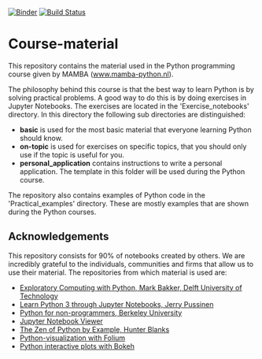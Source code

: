 [![Binder](https://mybinder.org/badge_logo.svg)](https://mybinder.org/v2/gh/MAMBA-python/course-material.git/master)
[![Build Status](https://travis-ci.com/MAMBA-python/course-material.svg?branch=master)](https://travis-ci.com/MAMBA-python/course-material) 

# Course-material
This repository contains the material used in the Python programming course given by MAMBA (www.mamba-python.nl). 

The philosophy behind this course is that the best way to learn Python is by solving practical problems. A good way to do this is by doing exercises in Jupyter Notebooks. The exercises are located in the 'Exercise_notebooks' directory. In this directory the following sub directories are distinguished:
- **basic** is used for the most basic material that everyone learning Python should know.
- **on-topic** is used for exercises on specific topics, that you should only use if the topic is useful for you.
- **personal_application** contains instructions to write a personal application. The template in this folder will be used during the Python course.

The repository also contains examples of Python code in the 'Practical_examples' directory. These are mostly examples that are shown during the Python courses.

## Acknowledgements
This repository consists for 90% of notebooks created by others. We are incredibly grateful to the individuals, communities and firms that allow us to use their material. The repositories from which material is used are:
- [Exploratory Computing with Python, Mark Bakker, Delft University of Technology](https://mbakker7.github.io/exploratory_computing_with_python)
- [Learn Python 3 through Jupyter Notebooks, Jerry Pussinen](https://github.com/jerry-git/learn-python3)
- [Python for non-programmers, Berkeley University](https://github.com/BIDS/2016-01-14-berkeley)
- [Jupyter Notebook Viewer](https://github.com/jupyter/nbviewer)
- [The Zen of Python by Example, Hunter Blanks](https://github.com/hblanks/zen-of-python-by-example)
- [Python-visualization with Folium](https://github.com/python-visualization/folium)
- [Python interactive plots with Bokeh](https://github.com/bokeh/bokeh-notebooks)
